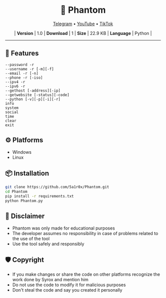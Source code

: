 <h1 align='center'>👻 Phantom</h1>

<p align='center'>
<a href="https://t.me/SyroxModsOfficial" align='center'>Telegram</a> • <a href="https://youtube.com/@SyroxModsOfficial" align="center">YouTube</a> • <a href="https://tiktok.com/@syroxmodsofficial">TikTok</a>
</p>
<p align='center'>
| <strong>Version</strong> | 1.0 | <strong>Download</strong> | 1 | <strong>Size</strong> | 22.9 KB | <strong>Language</strong> | Python |
</p>

---
## 🚀 Features
<p>
   
```
--password -r
--username -r [-m][-f]
--email -r [-n]
--phone -r [-iso]
--ipv4 -r
--ipv6 -r
--gethost [-address][-ip]
--getwebsite [-status][-code]
--python [-v][-p][-i][-r]
info
system
social
time
clear
exit
```

## ⚙️ Platforms
- Windows
- Linux

## 📦 Installation

```bash
git clone https://github.com/5a1r0x/Phantom.git
cd Phantom
pip install -r requirements.txt
python Phantom.py
```
## 📢 Disclaimer
- Phantom was only made for educational purposes
- The developer assumes no responsibility in case of problems related to the use of the tool
- Use the tool safely and responsibly

## 🛡 Copyright
- If you make changes or share the code on other platforms recognize the work done by Syrox and mention him
- Do not use the code to modify it for malicious purposes
- Don't steal the code and say you created it personally

